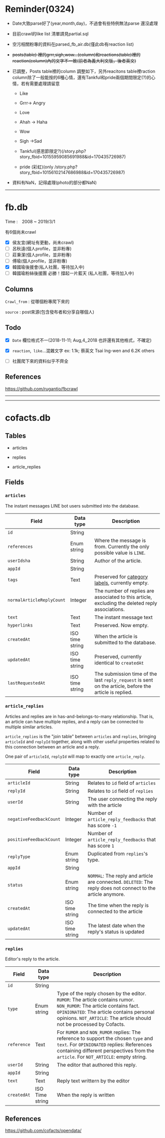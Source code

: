 # Reminder(0324)

- Date大致parse好了(year,month,day)，不過會有些特例無法parse 還沒處理

- 目前crawl的like list 清單請見partial.sql

- 空污相關粉專的資料在parsed_fb_air.db(僅此db有reaction list)

- ~~posts(table) 裡的grrr,sigh,wow...(column)和reactions(table)裡的reaction(column)內的文字不一致(前者為義大利文版，後者英文)~~

- 已調整，Posts table裡的column 調整如下，另外reacitons table裡raction column除了一般能按的6種心情，還有Tankful和pride兩個期間限定(?)的心情，若有需要處理請留意

  - Like

  - Grrr-> Angry

  - Love

  - Ahah -> Haha

  - Wow

  - Sigh ->Sad

    

  - Tankful(感恩節限定?)(/story.php?story_fbid=10155959085691988&id=170435726987)

  - pride (彩虹)(only /story.php?story_fbid=10156102147686988&id=170435726987)

- 資料有NaN，記得處理(photo的部分都NaN)





---



# fb.db

Time :　2008 ~ 2019/3/1

有6個尚未crawl

 - [x] 侯友宜(網址有更動，尚未crawl)
 - [ ] 呂秋遠(個人profile，並非粉專)
 - [ ] 莊秉潔(個人profile，並非粉專)
 - [ ] 傅瑜(個人profile，並非粉專)
 - [x] 韓國瑜後援會(私人社團，等待加入中)
 - [ ] 韓國瑜粉絲後援團 必勝！撐起一片藍天 (私人社團，等待加入中)

## Columns

`Crawl_from` : 從哪個粉專爬下來的

`source` : post來源(包含發布者和分享自哪個人)  

## Todo 

- [x] `Date` 欄位格式不一(2018-11-11; Aug,4,,2018 也許還有其他格式，不確定)
- [x] `reaction`,` like`...混雜文字 ex: 1.1k; 蔡英文 Tsai Ing-wen and 6.2K others
- [ ] 社團爬下來的資料似乎不齊全



## References

https://github.com/rugantio/fbcrawl



----

----



# cofacts.db

## Tables 

- articles

- replies

- article_replies

## Fields

### `articles`

The instant messages LINE bot users submitted into the database.

| Field            | Data type | Description |
| ----------------------- | -------- | ---- |
| `id`                      | String     |  |
| `references`              | Enum string     | Where the message is from. Currently the only possible value is `LINE`. |
| `userIdsha`                  | String     | Author of the article.|
| `appId`                   | String     |  |
| `tags`                    | Text     | Preserved for [category labels](https://github.com/cofacts/rumors-api/issues/32), currently empty. |
| `normalArticleReplyCount` | Integer     | The number of replies are associated to this article, excluding the deleted reply associations. |
| `text`                    | Text     | The instant message text |
| `hyperlinks`              | Text     | Preserved. Now empty. |
| `createdAt`               | ISO time string     | When the article is submitted to the database. |
| `updatedAt`               | ISO time string     | Preserved, currently identical to `createdAt` |
| `lastRequestedAt`         | ISO time string     | The submission time of the last `reply_request` is sent on the article, before the article is replied.  |

### `article_replies`

Articles and replies are in has-and-belongs-to-many relationship. That is, an article can have multiple replies, and a reply can be connected to multiple similar articles.

`article_replies` is the "join table" between `articles` and `replies`, bringing `articleId` and `replyId` together, along with other useful properties related to this connection between an article and a reply.

One pair of `articleId`, `replyId` will map to exactly one `article_reply`.


| Field            | Data type | Description |
| --------------------- | -------- | - |
| `articleId`             | String     | Relates to `id` field of `articles` |
| `replyId`               | String     | Relates to `id` field of `replies` |
| `userId`                | String     | The user connecting the reply with the article |
| `negativeFeedbackCount` | Integer     | Number of `article_reply_feedbacks` that has score `-1` |
| `positiveFeedbackCount` | Integer     | Number of `article_reply_feedbacks` that has score `1` |
| `replyType`             | Enum string     | Duplicated from `replies`'s type. |
| `appId`                 | String     | |
| `status`                | Enum string     | `NORMAL`: The reply and article are connected. `DELETED`: The reply does not connect to the article anymore. |
| `createdAt`             | ISO time string     | The time when the reply is connected to the article |
| `updatedAt`             | ISO time string     | The latest date when the reply's status is updated |


### `replies`

Editor's reply to the article.

| Field            | Data type | Description |
| --------- | -------- | - |
| `id`        | String     | |
| `type`      | Enum string     | Type of the reply chosen by the editor. `RUMOR`: The article contains rumor. `NON_RUMOR`: The article contains fact. `OPINIONATED`: The article contains personal opinions. `NOT_ARTICLE`: The article should not be processed by Cofacts. |
| `reference` | Text     | For `RUMOR` and `NON_RUMOR` replies: The reference to support the chosen `type` and `text`. For `OPINIONATED` replies: References containing different perspectives from the `article`. For `NOT_ARTICLE`: empty string. |
| `userId`    | String     | The editor that authored this reply. |
| `appId`     | String     | |
| `text`      | Text     | Reply text writtern by the editor |
| `createdAt` | ISO Time string     | When the reply is written |

  

## References

https://github.com/cofacts/opendata/













